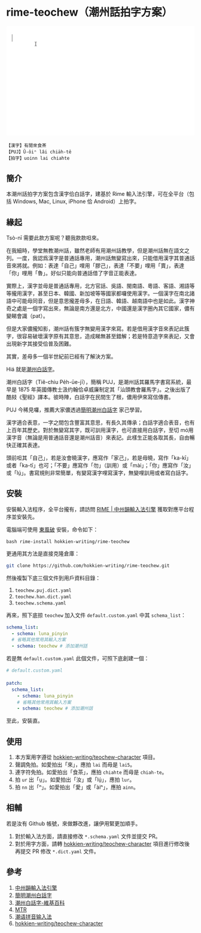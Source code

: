 # rime-teochew（潮州話拍字方案）

![有閒來食茶](img/u-oinn-lai-chiah-te.GIF)

```
【漢字】有閒來食茶
【PUJ】Ũ-ôiⁿ lâi chia̍h-tê
【拍字】uoinn lai chiahte
```

## 簡介

本潮州話拍字方案包含漢字佮白話字，建基於 Rime 輸入法引擎，可在全平台（包括 Windows, Mac, Linux, iPhone 佮 Android）上拍字。

## 緣起

Tsò-nī 需要此款方案呢？聽我款款呾來。

在我細時，學堂無教潮州話，雖然老師有用潮州話教學，但是潮州話無在語文之列。一度，我認爲漢字是普通話專用，潮州話無變寫出來，只能借用漢字其普通話音來將就。例如：表達「自己」哩用「膠己」，表達「不要」哩用「賣」，表達「你」哩用「魯」。好似只能向普通話借了字音正能表達。

實際上，漢字並毋是普通話專用，北方官話、吳語、閩南語、粵語、客語、湘語等等攏用漢字，甚至日本、韓國、新加坡等等國家都囉使用漢字。一個漢字在南北諸語中可能毋同音，但是意思攏差毋多，在日語、韓語、越南語中也是如此。漢字神奇之處是一個字寫出來，無論是南方還是北方，中國還是漢字圈內其它國家，儂有變睇會識（pat）。

但是大家儂攏知影，潮州話有簇字無變用漢字來寫。若是借用漢字音來表記此簇字，很容易破壞漢字原有其意思，造成睇無甚至錯解；若是特意造字來表記，又會出現新字其接受佮普及困難。

其實，差毋多一個半世紀前已經有了解決方案。

Hiá 就是[潮州白話字](https://zh.wikipedia.org/wiki/%E6%BD%AE%E5%B7%9E%E7%99%BD%E8%A9%B1%E5%AD%97)。

潮州白話字（Tiê-chiu Pe̍h-ūe-jī），簡稱 PUJ，是潮州話其羅馬字書寫系統，最早是 1875 年英國傳教士汲约翰佮卓威廉制定其「汕頭教會羅馬字」。之後出版了酷㩼《聖經》譯本。彼時陣，白話字在民間生了根，儂用伊來寫信傳書。

PUJ 今稀見囉，推薦大家儂透過[簡明潮州白話字](https://hokkien-writing.github.io/simple_puj/) 家己學習。

漢字適合表意，一字之間包含豐富其意思，有長久其傳承；白話字適合表音，也有上百年其歷史。對於無變寫其字，既可訓用漢字，也可直接用白話字，至切 mó用漢字音（無論是用普通話音還是潮州話音）來表記。此樣生正能各取其長，自由暢快正確其表達。

頭前呾其「自己」，若是汝會曉漢字，應寫作「家己」，若是毋曉，寫作「ka-kī」或者「ka-tī」也可；「不要」應寫作「勿」（訓用）或「mài」；「你」應寫作「汝」或「lṳ́」。書寫規則非常簡單，有變寫漢字哩寫漢字，無變哩訓用或者寫白話字。

## 安裝

安裝輸入法程序，全平台攏有，請訪問 [RIME | 中州韻輸入法引擎](https://rime.im/download/) 獲取對應平台程序並安裝先。

電腦端可使用 [東風破](https://github.com/rime/plum) 安裝，命令如下：

``` shell
bash rime-install hokkien-writing/rime-teochew
```

更通用其方法是直接克隆倉庫：

```bash
git clone https://github.com/hokkien-writing/rime-teochew.git
```

然後複製下底三個文件到用戶資料目錄：

1. `teochew.puj.dict.yaml`
2. `teochew.han.dict.yaml`
3. `teochew.schema.yaml` 

再來，照下底掠 `teochew` 加入文件 `default.custom.yaml` 中其 `schema_list`：

``` yaml
schema_list:
  - schema: luna_pinyin
  # 省略其他常用其輸入方案
  - schema: teochew # 添加潮州話
```

若是無 `default.custom.yaml` 此個文件，可照下底創建一個：

```yaml
# default.custom.yaml

patch:
  schema_list:
    - schema: luna_pinyin
    # 省略其他常用其輸入方案
    - schema: teochew # 添加潮州話
```

至此，安裝直。


## 使用

1. 本方案用字遵從 [hokkien-writing/teochew-character](https://github.com/hokkien-writing/teochew-character) 項目。
2. 聲調免拍。如愛拍出「來」，應拍 `lai` 而毋是 `lai5`。
2. 連字符免拍。如愛拍出「食茶」，應拍 `chiahte` 而毋是 `chiah-te`。
3. 拍 `ur` 出「ṳ」。如愛拍出「汝」或「lṳ́」，應拍 `lur`。
4. 拍 `nn` 出「ⁿ」。如愛拍出「愛」或「àiⁿ」，應拍 `ainn`。

## 相輔

若是汝有 Github 帳號，來做夥改進，讓伊用緊更加順手。

1. 對於輸入法方面，請直接修改 `*.schema.yaml` 文件並提交 PR。
2. 對於用字方面，請轉 [hokkien-writing/teochew-character](https://github.com/hokkien-writing/teochew-character) 項目進行修改後再提交 PR 修改 `*.dict.yaml` 文件。

## 參考

1. [中州韻輸入法引擎](https://rime.im/)
2. [簡明潮州白話字](https://hokkien-writing.github.io/simple_puj/)
3. [潮州白話字-維基百科](https://zh.wikipedia.org/wiki/%E6%BD%AE%E5%B7%9E%E7%99%BD%E8%A9%B1%E5%AD%97)
4. [MTR](http://tappcdn.resources.teochew.pw/files/20170114001.pdf)
5. [潮语拼音输入法](https://github.com/kahaani/dieghv)
6. [hokkien-writing/teochew-character](https://github.com/hokkien-writing/teochew-character)
